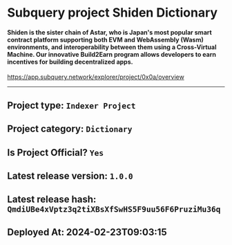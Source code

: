 # Subquery project Shiden Dictionary
####  Shiden is the sister chain of Astar, who is Japan's most popular smart contract platform supporting both EVM and WebAssembly (Wasm) environments, and interoperability between them using a Cross-Virtual Machine. Our innovative Build2Earn program allows developers to earn incentives for building decentralized apps.

https://app.subquery.network/explorer/project/0x0a/overview
____

## Project type: `Indexer Project`

## Project category: `Dictionary`

## Is Project Official? `Yes`

## Latest release version: `1.0.0`

## Latest release hash: `QmdiUBe4xVptz3q2tiXBsXfSwHS5F9uu56F6PruziMu36q`

## Deployed At: 2024-02-23T09:03:15
